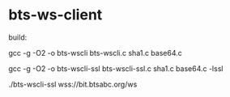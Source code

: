 # bts-ws-client

build:

gcc -g -O2 -o bts-wscli bts-wscli.c sha1.c base64.c

gcc -g -O2 -o bts-wscli-ssl bts-wscli-ssl.c sha1.c base64.c -lssl


./bts-wscli-ssl wss://bit.btsabc.org/ws
